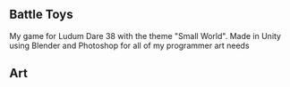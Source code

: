 ## Battle Toys

My game for Ludum Dare 38 with the theme "Small World". Made in Unity using Blender and Photoshop for all of my programmer art needs

## Art
